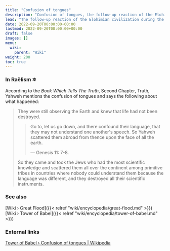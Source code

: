 ```yaml
---
title: "Confusion of tongues"
description: "Confusion of tongues, the follow-up reaction of the Elohimian civilization during the days of the construction of spacefaring technology that succeded the Great Flood in order to countervail the technological progress on Earth and render these efforts harmless. The confusion undertaking consisted of geographically disbanding the knowledge carriers all over the globe among tribes that could not understand them anymore."
lead: "The follow-up reaction of the Elohimian civilization during the days of the construction of spacefaring technology that succeded the Great Flood in order to countervail the technological progress on Earth and render these efforts harmless. The confusion undertaking consisted of geographically disbanding the knowledge carriers all over the globe among tribes that could not understand them anymore."
date: 2022-09-20T00:00:00+00:00
lastmod: 2022-09-20T00:00:00+00:00
draft: false
images: []
menu:
  wiki:
    parent: "Wiki"
weight: 200
toc: true
---
```


### In Raëlism 🔯

According to the _Book Which Tells The Truth_, Second Chapter, Truth, Yahweh mentions the confusion of tongues and says the following about what happened:

> They were still observing the Earth and knew that life had not been destroyed.
>
>> Go to, let us go down, and there confound their language, that they may not understand one another's speech. So Yahweh scattered them abroad from thence upon the face of all the earth.
>>
>> — Genesis 11: 7-8.
>
> So they came and took the Jews who had the most scientific knowledge and scattered them all over the continent among primitive tribes in countries where nobody could understand them because the language was different, and they destroyed all their scientific instruments.

### See also

[Wiki › Great Flood]({{< relref "wiki/encyclopedia/great-flood.md" >}})</br>
[Wiki › Tower of Babel]({{< relref "wiki/encyclopedia/tower-of-babel.md" >}})</br>

### External links

[Tower of Babel › Confusion of tongues | Wikipedia](https://en.wikipedia.org/wiki/Tower_of_Babel#Confusion_of_tongues)</br>
